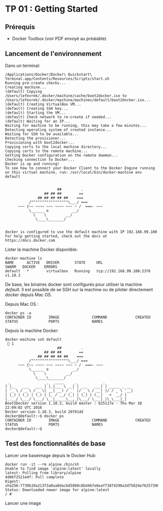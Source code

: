 # TP 01 : Getting Started

## Prérequis

- Docker Toolbox (voir PDF envoyé au préalable)

## Lancement de l'environnement

Dans un terminal:

```
/Applications/Docker/Docker\ Quickstart\ Terminal.app/Contents/Resources/Scripts/start.sh
Running pre-create checks...
Creating machine...
(default) Copying /Users/lefevrek/.docker/machine/cache/boot2docker.iso to /Users/lefevrek/.docker/machine/machines/default/boot2docker.iso...
(default) Creating VirtualBox VM...
(default) Creating SSH key...
(default) Starting the VM...
(default) Check network to re-create if needed...
(default) Waiting for an IP...
Waiting for machine to be running, this may take a few minutes...
Detecting operating system of created instance...
Waiting for SSH to be available...
Detecting the provisioner...
Provisioning with boot2docker...
Copying certs to the local machine directory...
Copying certs to the remote machine...
Setting Docker configuration on the remote daemon...
Checking connection to Docker...
Docker is up and running!
To see how to connect your Docker Client to the Docker Engine running on this virtual machine, run: /usr/local/bin/docker-machine env default


                        ##         .
                  ## ## ##        ==
               ## ## ## ## ##    ===
           /"""""""""""""""""\___/ ===
      ~~~ {~~ ~~~~ ~~~ ~~~~ ~~~ ~ /  ===- ~~~
           \______ o           __/
             \    \         __/
              \____\_______/


docker is configured to use the default machine with IP 192.168.99.100
For help getting started, check out the docs at https://docs.docker.com
```

Lister la machine Docker disponible:

```
docker-machine ls
NAME      ACTIVE   DRIVER       STATE     URL                         SWARM   DOCKER    ERRORS
default   *        virtualbox   Running   tcp://192.168.99.100:2376           v1.10.3
```

De base, les binaires docker sont configurés pour utiliser la machine *default*. Il est possible de se SSH sur la machine ou de piloter directement docker depuis Mac OS.

Depuis Mac OS :

```
docker ps -a
CONTAINER ID        IMAGE               COMMAND             CREATED             STATUS              PORTS               NAMES
```

Depuis la machine Docker:

```
docker-machine ssh default                                                                                                                                 1
                        ##         .
                  ## ## ##        ==
               ## ## ## ## ##    ===
           /"""""""""""""""""\___/ ===
      ~~~ {~~ ~~~~ ~~~ ~~~~ ~~~ ~ /  ===- ~~~
           \______ o           __/
             \    \         __/
              \____\_______/
 _                 _   ____     _            _
| |__   ___   ___ | |_|___ \ __| | ___   ___| | _____ _ __
| '_ \ / _ \ / _ \| __| __) / _` |/ _ \ / __| |/ / _ \ '__|
| |_) | (_) | (_) | |_ / __/ (_| | (_) | (__|   <  __/ |
|_.__/ \___/ \___/ \__|_____\__,_|\___/ \___|_|\_\___|_|
Boot2Docker version 1.10.3, build master : 625117e - Thu Mar 10 22:09:02 UTC 2016
Docker version 1.10.3, build 20f81dd
docker@default:~$ docker ps
CONTAINER ID        IMAGE               COMMAND             CREATED             STATUS              PORTS               NAMES
docker@default:~$
```

## Test des fonctionnalités de base

Lancer une baseimage depuis le Docker Hub:

```
docker run -it --rm alpine /bin/sh
Unable to find image 'alpine:latest' locally
latest: Pulling from library/alpine
4d06f2521e4f: Pull complete
Digest: sha256:7739b19a213f3a0aa8dacbd5898c8bd467e6eaf71074296a3d75824e76257396
Status: Downloaded newer image for alpine:latest
/ #
```

Lancer une image

